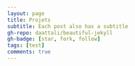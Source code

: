 ```yaml
---
layout: page
title: Projets
subtitle: Each post also has a subtitle
gh-repo: daattali/beautiful-jekyll
gh-badge: [star, fork, follow]
tags: [test]
comments: true
---
```

